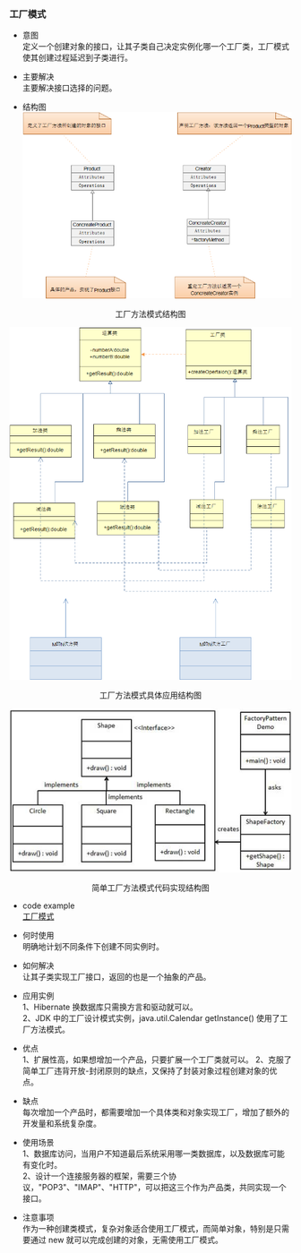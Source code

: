 ### 工厂模式
* 意图                
定义一个创建对象的接口，让其子类自己决定实例化哪一个工厂类，工厂模式使其创建过程延迟到子类进行。

* 主要解决          
主要解决接口选择的问题。

* 结构图       
![factory_pattern](images/factory_pattern.png)      
<center>工厂方法模式结构图</center>              

![factory_pattern](./images/factory_pattern_demo.png)       
<center>工厂方法模式具体应用结构图 </center>
       
![factory_pattern](images/factory_pattern_code.jpg)     
<center>简单工厂方法模式代码实现结构图 </center>       

* code example     
[工厂模式](../src/main/java/com/lvt/pattern_01)

* 何时使用             
明确地计划不同条件下创建不同实例时。

* 如何解决              
让其子类实现工厂接口，返回的也是一个抽象的产品。

* 应用实例              
1、Hibernate 换数据库只需换方言和驱动就可以。        
2、JDK 中的工厂设计模式实例，java.util.Calendar getInstance() 使用了工厂方法模式。      

* 优点                
1、扩展性高，如果想增加一个产品，只要扩展一个工厂类就可以。 
2、克服了简单工厂违背开放-封闭原则的缺点，又保持了封装对象过程创建对象的优点。     

* 缺点            
每次增加一个产品时，都需要增加一个具体类和对象实现工厂，增加了额外的开发量和系统复杂度。

* 使用场景                  
1、数据库访问，当用户不知道最后系统采用哪一类数据库，以及数据库可能有变化时。         
2、设计一个连接服务器的框架，需要三个协议，"POP3"、"IMAP"、"HTTP"，可以把这三个作为产品类，共同实现一个接口。        

* 注意事项              
作为一种创建类模式，复杂对象适合使用工厂模式，而简单对象，特别是只需要通过 new 就可以完成创建的对象，无需使用工厂模式。